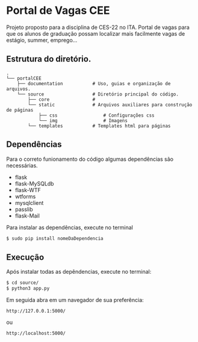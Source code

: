 # Portal de Vagas CEE

Projeto proposto para a disciplina de CES-22 no ITA. Portal de vagas
para que os alunos de graduação possam localizar mais facilmente
vagas de estágio, summer, emprego...


## Estrutura do diretório.

```
.
└── portalCEE
    ├── documentation           # Uso, guias e organização de arquivos.
    └── source                  # Diretório principal do código.
        ├── core                #
        └── static              # Arquivos auxiliares para construção de páginas
            ├── css                 # Configurações css
            └── img                 # Imagens
        └── templates           # Templates html para páginas
```


## Dependências

Para o correto funionamento do código algumas dependências são necessárias.

- flask
- flask-MySQLdb
- flask-WTF
- wtforms
- mysqlclient
- passlib
- flask-Mail

Para instalar as dependências, execute no terminal

```sh
$ sudo pip install nomeDaDependencia
```

## Execução

Após instalar todas as depêndencias, execute no terminal:

```sh
$ cd source/
$ python3 app.py
```

Em seguida abra em um navegador de sua preferência:

```
http://127.0.0.1:5000/
```
ou
```
http://localhost:5000/
```
